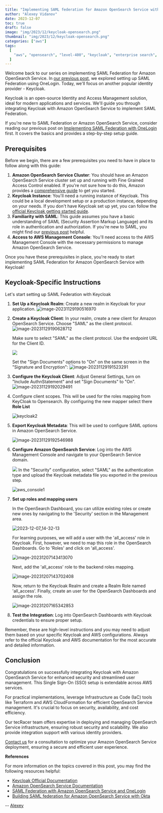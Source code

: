 ```yaml
---
title: "Implementing SAML federation for Amazon OpenSearch Service with KeyCloak"
author: "Alexey Vidanov"
date: 2023-12-07
toc: true
draft: false
image: "img/2023/12/keycloak-opensearch.png"
thumbnail: "img/2023/12/keycloak-opensearch.png"
categories: ["aws"]
tags:
  [
    "aws", "opensearch", "level-400", "keycloak", "enterprise search", "SAML"
  ]
---
```


Welcome back to our series on implementing SAML Federation for Amazon OpenSearch Service. In [our previous post](https://www.tecracer.com/blog/2023/05/implementing-saml-federation-for-amazon-opensearch-service-with-onelogin..html), we explored setting up SAML Federation using OneLogin. Today, we'll focus on another popular identity provider - Keycloak.

Keycloak is an open-source Identity and Access Management solution, ideal for modern applications and services. We'll guide you through integrating Keycloak with Amazon OpenSearch Service to implement SAML Federation.

<!--more-->



If you're new to SAML Federation or Amazon OpenSearch Service, consider reading our previous post on [Implementing SAML Federation with OneLogin](https://www.tecracer.com/blog/2023/05/implementing-saml-federation-for-amazon-opensearch-service-with-onelogin..html) first. It covers the basics and provides a step-by-step setup guide.

## Prerequisites

Before we begin, there are a few prerequisites you need to have in place to follow along with this guide:

1. **Amazon OpenSearch Service Cluster**: You should have an Amazon OpenSearch Service cluster set up and running with Fine Grained Access Control enabled. If you're not sure how to do this, Amazon provides a [comprehensive guide](https://docs.aws.amazon.com/opensearch-service/latest/developerguide/create-cluster.html) to get you started.
2. **Keycloak Instance**: You'll need a running instance of Keycloak. This could be a local development setup or a production instance, depending on your needs. If you don't have Keycloak set up yet, you can follow the [official Keycloak getting started guide](https://www.keycloak.org/getting-started). 
3. **Familiarity with SAML**: This guide assumes you have a basic understanding of SAML (Security Assertion Markup Language) and its role in authentication and authorization. If you're new to SAML, you might find our [previous post](https://www.tecracer.com/blog/2023/05/implementing-saml-federation-for-amazon-opensearch-service-with-onelogin..html) helpful. 
4. **Access to AWS Management Console**: You'll need access to the AWS Management Console with the necessary permissions to manage Amazon OpenSearch Service.

Once you have these prerequisites in place, you're ready to start implementing SAML Federation for Amazon OpenSearch Service with Keycloak!

## Keycloak-Specific Instructions

Let's start setting up SAML Federation with Keycloak

1. **Set Up a Keycloak Realm**: Create a new realm in Keycloak for your application.
   ![image-20231129190516970](/img/2023/12/image-20231129190516970.png)

2. **Create a Keycloak Client**: In your realm, create a new client for Amazon OpenSearch Service. Choose "SAML" as the client protocol.
   ![image-20231129190628712](/img/2023/12/image-20231129190628712.png)

    Make sure to select "SAML" as the client protocol. Use the endpoint URL for the Client ID.

   ![](/img/2023/12/image-20231129190957022.png)

   Set the "Sign Documents" options to "On" on the same screen in the "Signature and Encryption":
   ![image-20231129191523291](/img/2023/12/image-20231129191523291.png)

3. **Configure the Keycloak Client**: Adjust General Settings, turn on "Include AuthnStatement" and set "Sign Documents" to "On".
   ![image-20231129192029491](/img/2023/12/image-20231129192029491.png)

4. Configure client scopes. This will be used for the roles mapping from KeyCloak to Opensearch. By configuring the new mapper select there **Role List** 

   ![keycloak2](/img/2023/12/keycloak2.gif)

5. **Export Keycloak Metadata**: This will be used to configure SAML options in Amazon OpenSearch Service.

   ![image-20231129192546988](/img/2023/12/image-20231129192546988.png)

6. **Configure Amazon OpenSearch Service**: Log into the AWS Management Console and navigate to your OpenSearch Service domain. 

   

   ![](/img/2023/12/aws_console.png)  In the "Security" configuration, select "SAML" as the authentication type and upload the Keycloak metadata file you exported in the previous step.

   ![aws_console1](/img/2023/12/aws_console1.png)

7. **Set up roles and mapping users** 

   In the OpenSearch Dashboard, you can utilize existing roles or create new ones by navigating to the 'Security' section in the Management area.

   ![2023-12-07_14-32-13](/img/2023/12/2023-12-07_14-32-13.png)

   For learning purposes, we will add a user with the 'all_access' role in Keycloak. First, however, we need to map this role in the OpenSearch Dashboards. Go to 'Roles' and click on 'all_access'.

   ![image-20231207143413070](/img/2023/12/image-20231207143413070.png)

   Next, add the 'all_access' role to the backend roles mapping.

   ![image-20231207143702408](/img/2023/12/image-20231207143702408.png)

   Now, return to the Keycloak Realm and create a Realm Role named 'all_access'.  Finally, create an user for the OpenSearch Dashboards and assign the role.

   ![image-20231207165342853](/img/2023/12/image-20231207165342853.png)

   

8. **Test the Integration**: Log into OpenSearch Dashboards with Keycloak credentials to ensure proper setup.

Remember, these are high-level instructions and you may need to adjust them based on your specific Keycloak and AWS configurations. Always refer to the official Keycloak and AWS documentation for the most accurate and detailed information.

## Conclusion

Congratulations on successfully integrating Keycloak with Amazon OpenSearch Service for enhanced security and streamlined user management. This Single Sign-On (SSO) setup is extendable across AWS services.

For practical implementations, leverage Infrastructure as Code (IaC) tools like Terraform and AWS CloudFormation for efficient OpenSearch Service management. It's crucial to focus on security, availability, and cost efficiency.

Our tecRacer team offers expertise in deploying and managing OpenSearch Service infrastructure, ensuring robust security and scalability. We also provide integration support with various identity providers.

[Contact us](https://www.tecracer.com/en/consulting/amazon-opensearch-service/) for a consultation to optimize your Amazon OpenSearch Service deployment, ensuring a secure and efficient user experience.

**References**

For more information on the topics covered in this post, you may find the following resources helpful:

- [Keycloak Official Documentation](https://www.keycloak.org/documentation.html)
- [Amazon OpenSearch Service Documentation](https://docs.aws.amazon.com/opensearch-service/latest/developerguide/what-is.html)
- [SAML Federation with Amazon OpenSearch Service and OneLogin](https://www.tecracer.com/blog/2023/05/implementing-saml-federation-for-amazon-opensearch-service-with-onelogin.html)
- [Building SAML federation for Amazon OpenSearch Service with Okta](https://aws.amazon.com/de/blogs/architecture/building-saml-federation-for-amazon-opensearch-dashboards-with-okta)

-- [Alexey](https://www.linkedin.com/comm/mynetwork/discovery-see-all?usecase=PEOPLE_FOLLOWS&followMember=vidanov)
